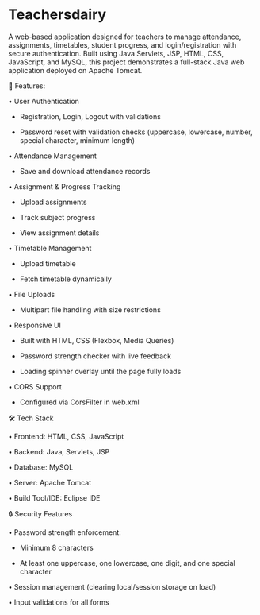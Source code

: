 # Teachersdairy

A web-based application designed for teachers to manage attendance, assignments, timetables, student progress, and login/registration with secure authentication.
Built using Java Servlets, JSP, HTML, CSS, JavaScript, and MySQL, this project demonstrates a full-stack Java web application deployed on Apache Tomcat.

🚀 Features:

 • User Authentication
 
   - Registration, Login, Logout with validations
  
   - Password reset with validation checks (uppercase, lowercase, number, special character, minimum length)

 • Attendance Management
 
   - Save and download attendance records

 • Assignment & Progress Tracking
 
   - Upload assignments
   
   - Track subject progress
   
   - View assignment details

 • Timetable Management
 
   - Upload timetable
   
   - Fetch timetable dynamically

 • File Uploads
 
   - Multipart file handling with size restrictions

• Responsive UI

   - Built with HTML, CSS (Flexbox, Media Queries)
   
   - Password strength checker with live feedback
   
   - Loading spinner overlay until the page fully loads

 • CORS Support
 
   - Configured via CorsFilter in web.xml


🛠️ Tech Stack

• Frontend: HTML, CSS, JavaScript

• Backend: Java, Servlets, JSP

• Database: MySQL

• Server: Apache Tomcat

• Build Tool/IDE: Eclipse IDE


🔒 Security Features

• Password strength enforcement:

  - Minimum 8 characters
  
  - At least one uppercase, one lowercase, one digit, and one special character
  
• Session management (clearing local/session storage on load)

• Input validations for all forms
